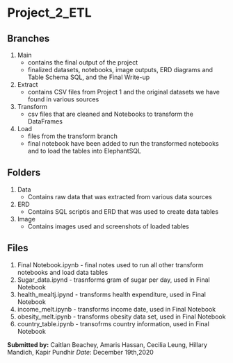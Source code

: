 # Project_2_ETL

## Branches
1. Main
    * contains the final output of the project
    * finalized datasets, notebooks, image outputs, ERD diagrams and Table Schema SQL, and the Final Write-up
2. Extract
    * contains CSV files from Project 1 and the original datasets we have found in various sources
3. Transform
    * csv files that are cleaned and Notebooks to transform the DataFrames
4. Load
    * files from the transform branch
    * final notebook have been added to run the transformed notebooks and to load the tables into ElephantSQL

## Folders
1. Data
    * Contains raw data that was extracted from various data sources
2. ERD
    * Contains SQL scriptis and ERD that was used to create data tables
3. Image
    * Contains images used and screenshots of loaded tables

## Files
1. Final Notebook.ipynb - final notes used to run all other transform notebooks and load data tables
2. Sugar_data.ipynd - trasnforms gram of sugar per day, used in Final Notebook 
3. health_mealtj.ipynd - transforms health expenditure, used in Final Notebook 
4. income_melt.ipynb - transforms income date, used in Final Notebook 
5. obesity_melt.ipynb - transforms obesity data set, used in Final Notebook
6. country_table.ipynb - transofrms country information, used in Final Notebook


    
**Submitted by:** Caitlan Beachey, Amaris Hassan, Cecilia Leung, Hillary Mandich, Kapir Pundhir
_Date_: December 19th,2020
